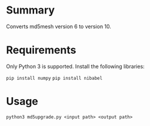 # Summary

Converts md5mesh version 6 to version 10.

# Requirements

Only Python 3 is supported. Install the following libraries:

`pip install numpy`
`pip install nibabel`

# Usage

`python3 md5upgrade.py <input path> <output path>`
